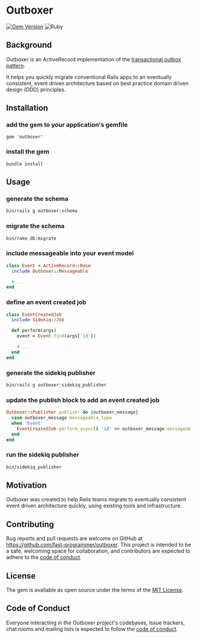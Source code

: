# Outboxer

[![Gem Version](https://badge.fury.io/rb/outboxer.svg)](https://badge.fury.io/rb/outboxer)
![Ruby](https://github.com/fast-programmer/outboxer/actions/workflows/master.yml/badge.svg)

## Background

Outboxer is an ActiveRecord implementation of the [transactional outbox pattern](https://microservices.io/patterns/data/transactional-outbox.html).

It helps you quickly migrate conventional Rails apps to an eventually consistent, event driven architecture based on best practice domain driven design (DDD) principles.

## Installation

### add the gem to your application's gemfile

```
gem 'outboxer'
```

### install the gem

```
bundle install
```

## Usage

### generate the schema

```bash
bin/rails g outboxer:schema
```

### migrate the schema

```bash
bin/rake db:migrate
```

### include messageable into your event model

```ruby
class Event < ActiveRecord::Base
  include Outboxer::Messageable

  # ...
end
```

### define an event created job

```ruby
class EventCreatedJob
  include Sidekiq::Job

  def perform(args)
    event = Event.find(args['id'])

    # ...
  end
end
```

### generate the sidekiq publisher

```bash
bin/rails g outboxer:sidekiq_publisher
```


### update the publish block to add an event created job

```ruby
Outboxer::Publisher.publish! do |outboxer_message|
  case outboxer_message.messageable_type
  when 'Event'
    EventCreatedJob.perform_async({ 'id' => outboxer_message.messageable_id })
  end
end
```

### run the sidekiq publisher

```bash
bin/sidekiq_publisher
```

## Motivation

Outboxer was created to help Rails teams migrate to eventually consistent event driven architecture quickly, using existing tools and infrastructure.

## Contributing

Bug reports and pull requests are welcome on GitHub at https://github.com/fast-programmer/outboxer. This project is intended to be a safe, welcoming space for collaboration, and contributors are expected to adhere to the [code of conduct](https://github.com/fast-programmer/outboxer/blob/main/CODE_OF_CONDUCT.md).

## License

The gem is available as open source under the terms of the [MIT License](https://opensource.org/licenses/MIT).

## Code of Conduct

Everyone interacting in the Outboxer project's codebases, issue trackers, chat rooms and mailing lists is expected to follow the [code of conduct](https://github.com/fast-programmer/outboxer/blob/main/CODE_OF_CONDUCT.md).
